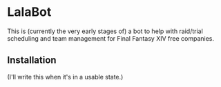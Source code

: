 # LalaBot

This is (currently the very early stages of) a bot to help with raid/trial scheduling and team management for Final Fantasy XIV free companies.

## Installation

(I'll write this when it's in a usable state.)